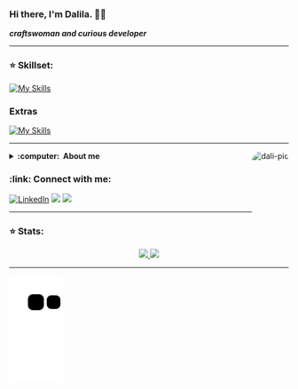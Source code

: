 ### Hi there, I'm Dalila. 🖖🏻

***craftswoman and curious developer***

<hr/>

### :star: Skillset:
[![My Skills](https://skillicons.dev/icons?i=html,css,javascript,bootstrap,java,angular,php,mysql)](https://skillicons.dev)


### Extras
[![My Skills](https://skillicons.dev/icons?i=git,github,ps)](https://skillicons.dev)

<hr/>

<img align="right" alt="dali-pic" height="120" style="border-radius:1rem;" src="https://media0.giphy.com/media/weHk0Zk6xlG8Fecupl/giphy.gif?cid=790b761171f7315447a1bd04084870600bed0fedc4ccb65a&rid=giphy.gif&ct=g">

<details close="true">
  <summary><b>:computer: &nbsp;About me</b></summary>
  
  - 🔭 I’m currently working on  ***Portfolio***
  - 🌱 I’m currently learning ***Java/Javascript***
  - 🤔 I’m looking for help with ***desing***
  - 💬 Ask me about ***Anything***
  - 📫 How to reach me: dalimistura@gmail.com
  - 😄 Pronouns: she/her
  - ⚡ Fun fact: ***we are stardust***
 </details>
 
  


<h3 align="left"> :link: Connect with me:</h3>

<p align = "left">
<a href="https://www.linkedin.com/in/dalilamf/" target="_blank"><img src="https://img.shields.io/badge/LinkedIn-0077B5?style=for-the-badge&logo=linkedin&logoColor=white" alt="LinkedIn"></a>
<a href="mailto:dalimistura@gmail.com"><img src="https://img.shields.io/badge/Gmail-D14836?style=for-the-badge&logo=gmail&logoColor=white"/></a>
<a href=""><img src="https://img.shields.io/badge/Portfolio-black?style=for-the-badge"/></a>

  </p>
<hr/>

### :star: Stats:

<div align="center">
  <a href="https://github.com/dalmimio">
  <img height="180em" src="https://github-readme-stat-dalmimio.vercel.app/api?username=dalmimio&show_icons=true&theme=dark&include_all_commits=true&count_private=true"/>
  <img height="180em" src="https://github-readme-stat-dalmimio.vercel.app/api/top-langs/?username=dalmimio&layout=compact&langs_count=7&theme=dark"/>
</div>

<hr/>

![Snake animation](https://github.com/dalmimio/dalmimio/blob/output/github-contribution-grid-snake.svg)
